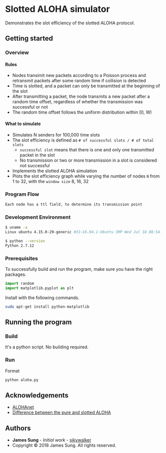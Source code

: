 # Slotted ALOHA simulator

Demonstrates the slot efficiency of the slotted ALOHA protocol.

## Getting started

### Overview

#### Rules

* Nodes transimit new packets according to a Poisson process and retransmit packets after some random time if collision is detected
* Time is slotted, and a packet can only be transmitted at the beginning of the slot
* After transmitting a packet, the node transmits a new packet after a random time offset, regardless of whether the transmission was successful or not
* The random time offset follows the uniform distribution within [0, W)

#### What to simulate

* Simulates N senders for 100,000 time slots
* The slot efficiency is defined as `# of successful slots / # of total slots`
    * `successful slot` means that there is one and only one transmitted packet in the slot
    * No transmission or two or more transmission in a slot is considered not successful
* Implements the slotted ALOHA simulation
* Plots the slot efficiency graph while varying the number of nodes `N` from 1 to 32, with the `window size` 8, 16, 32

### Program Flow

```txt
Each node has a ttl field, to determine its transmission point
```

### Development Environment

```bash
$ uname -a
Linux ubuntu 4.15.0-29-generic #31~16.04.1-Ubuntu SMP Wed Jul 18 08:54:04 UTC 2018 x86_64 x86_64 x86_64 GNU/Linux

$ python --version
Python 2.7.12
```

### Prerequisites

To successfully build and run the program, make sure you have the right packages.

```python
import random
import matplotlib.pyplot as plt
```

Install with the following commands.

```bash
sudo apt-get install python-matplotlib
```

## Running the program

### Build

It's a python script. No building required.

### Run

Format

```bash
python aloha.py
```

## Acknowledgements

* [ALOHAnet](https://en.wikipedia.org/wiki/ALOHAnet)
* [Difference between the pure and slotted ALOHA](https://techdifferences.com/difference-between-pure-aloha-and-slotted-aloha.html)

## Authors

* **James Sung** - *Initial work* - [sjkywalker](https://github.com/sjkywalker)
* Copyright © 2018 James Sung. All rights reserved.
